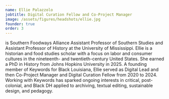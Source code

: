 ```yaml
---
name: Ellie Palazzolo
jobtitle: Digital Curation Fellow and Co-Project Manager
image: /assets/figures/headshots/ellie.jpg
founder: true
order: 3
---
```


is Southern Foodways Alliance Assistant Professor of Southern Studies and Assistant Professor of History at the University of Mississippi. Ellie is a historian and food studies scholar with a focus on labor and consumer cultures in the nineteenth- and twentieth-century United States. She earned a PhD in History from Johns Hopkins University in 2025. A founding member of Keywords for Black Louisiana, Ellie served as Digital Lead and then Co-Project Manager and Digital Curation Fellow from 2020 to 2024. Working with Keywords has sparked ongoing interests in critical, post-colonial, and Black DH applied to archiving, textual editing, sustainable design, and pedagogy. 